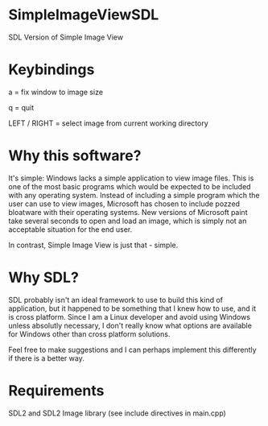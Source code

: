 # SimpleImageViewSDL
SDL Version of Simple Image View

# Keybindings
a = fix window to image size

q = quit

LEFT / RIGHT = select image from current working directory

# Why this software?
It's simple: Windows lacks a simple application to view image files. This is one of the most basic programs which would be expected to be included with any operating system. Instead of including a simple program which the user can use to view images, Microsoft has chosen to include pozzed bloatware with their operating systems. New versions of Microsoft paint take several seconds to open and load an image, which is simply not an acceptable situation for the end user.

In contrast, Simple Image View is just that - simple.

# Why SDL?
SDL probably isn't an ideal framework to use to build this kind of application, but it happened to be something that I knew how to use, and it is cross platform. Since I am a Linux developer and avoid using Windows unless absolutly necessary, I don't really know what options are available for Windows other than cross platform solutions.

Feel free to make suggestions and I can perhaps implement this differently if there is a better way.

# Requirements

SDL2 and SDL2 Image library (see include directives in main.cpp)